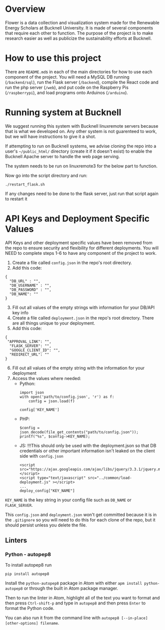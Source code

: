 # Overview
Flower is a data collection and visualization system made for the Renewable Energy Scholars at Bucknell University. It is made of several components that require each other to function. The purpose of the project is to make research easier as well as publicize the sustainability efforts at Bucknell.

# How to use this project
There are `README.md`s in each of the main directories for how to use each component of the project. You will need a MySQL DB running (`/backend/sql`), run the Flask server (`/backend`), compile the React code and run the php server (`/web`), and put code on the Raspberry Pis (`/raspberrypi`), and load programs onto Arduinos (`/arduino`).  

# Running system at Bucknell
We suggest running this system with Bucknell linuxremote servers because that is what we developed on. Any other system is not guarenteed to work, but we will have instructions to give it a shot.

If attempting to run on Bucknell systems, we advise cloning the repo into a user's `~/public_html/` directory (create it if it doesn't exist) to enable the Bucknell Apache server to handle the web page serving.

The system needs to be run on linuxremote3 for the below part to function.

Now go into the script directory and run:
```
./restart_flask.sh
```
If any changes need to be done to the flask server, just run that script again to restart it

# API Keys and Deployment Specific Values
API Keys and other deployment specific values have been removed from the repo to ensure security and flexibility for different deployments.  You will NEED to complete steps 1-6 to have any component of the project to work.

1. Create a file called `config.json` in the repo's root directory.
2. Add this code:
```
{
  "DB_URL" : "",
  "DB_USERNAME" : "",
  "DB_PASSWORD" : "",
  "DB_NAME": ""
}
```
3. Fill out all values of the empty strings with information for your DB/API key info
4. Create a file called `deployment.json` in the repo's root directory.  There are all things unique to your deployment.
5. Add this code:
```
{
 "APPROVAL_LINK": "",
  "FLASK_SERVER": "",
  "GOOGLE_CLIENT_ID": "",
  "REDIRECT_URL": "" 
}
```
6. Fill out all values of the empty string with the information for your deployment
7. Access the values where needed:
    * Python:
       ```
       import json
       with open('path/to/config.json', 'r') as f:
           config = json.load(f)

       config['KEY_NAME']
       ```
    * PHP:
      ```
      $config = json_decode(file_get_contents("path/to/config.json"));
      printf("%s", $config->KEY_NAME);
      ```
    * JS:
      !!!This should only be used with the deployment.json so that DB credentials or other important information isn't leaked on the client side with `config.json`
      ```
      <script src="https://ajax.googleapis.com/ajax/libs/jquery/3.3.1/jquery.min.js"></script> 
      <script type="text/javascript" src="../common/load-deployment.js" ></script>
      ...
      deploy_config["KEY_NAME"]
      ```
`KEY_NAME` is the key string in your config file such as `DB_NAME` or `FLASK_SERVER`.

This `config.json` and `deployment.json` won't get committed because it is in the `.gitignore` so you will need to do this for each clone of the repo, but it should persist unless you delete the file.

## Linters

### Python - autopep8
To install autopep8 run
```
pip install autopep8
```
Install the `python-autopep8` package in Atom with either `apm install python-autopep8` or through the built in Atom package manager.

Then to run the linter in Atom, highlight all of the text you want to format and then press `Ctrl-shift-p` and type in `autopep8` and then press `Enter` to format the Python code.

You can also run it from the command line with `autopep8 [--in-place] [other-options] filename`.
